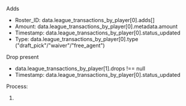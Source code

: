 Adds

- Roster_ID: data.league_transactions_by_player[0].adds[<playerid>]
- Amount: data.league_transactions_by_player[0].metadata.amount
- Timestamp: data.league_transactions_by_player[0].status_updated
- Type: data.league_transactions_by_player[0].type ("draft_pick"/"waiver"/"free_agent")

Drop present

- data.league_transactions_by_player[1].drops !== null
- Timestamp: data.league_transactions_by_player[0].status_updated

Process:

1.
